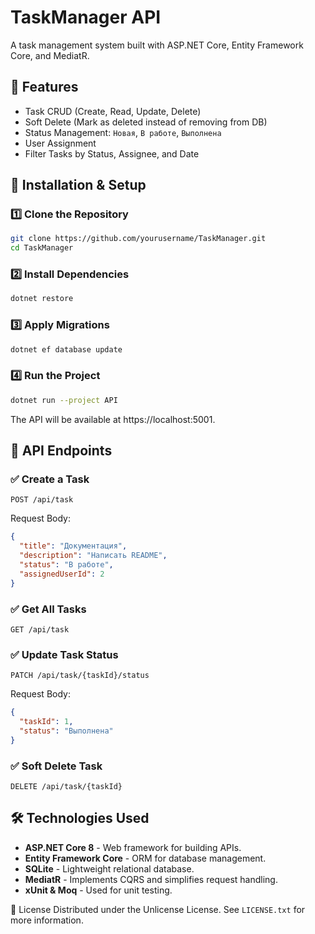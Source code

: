 ﻿# TaskManager API

A task management system built with ASP.NET Core, Entity Framework Core, and MediatR.

## 📌 Features
- Task CRUD (Create, Read, Update, Delete)
- Soft Delete (Mark as deleted instead of removing from DB)
- Status Management: `Новая`, `В работе`, `Выполнена`
- User Assignment
- Filter Tasks by Status, Assignee, and Date

## 🚀 Installation & Setup

### **1️⃣ Clone the Repository**
```sh
git clone https://github.com/yourusername/TaskManager.git
cd TaskManager
```
### **2️⃣ Install Dependencies**
```sh
dotnet restore
```
### **3️⃣ Apply Migrations**
```sh
dotnet ef database update
```
### **4️⃣ Run the Project**
```sh
dotnet run --project API
```
The API will be available at https://localhost:5001.

## 📖 API Endpoints

### ✅ Create a Task
```http
POST /api/task
```
Request Body:

```JSON
{
  "title": "Документация",
  "description": "Написать README",
  "status": "В работе",
  "assignedUserId": 2
}
```
### ✅ Get All Tasks
```http
GET /api/task
```
### ✅ Update Task Status
```http
PATCH /api/task/{taskId}/status
```
Request Body:

```JSON
{
  "taskId": 1,
  "status": "Выполнена"
}
```
### ✅ Soft Delete Task
```http
DELETE /api/task/{taskId}
```
## 🛠 Technologies Used
- **ASP.NET Core 8** - Web framework for building APIs.
- **Entity Framework Core** - ORM for database management.
- **SQLite** - Lightweight relational database.
- **MediatR** - Implements CQRS and simplifies request handling.
- **xUnit & Moq** - Used for unit testing.


📌 License
Distributed under the Unlicense License. See ```LICENSE.txt``` for more information.
